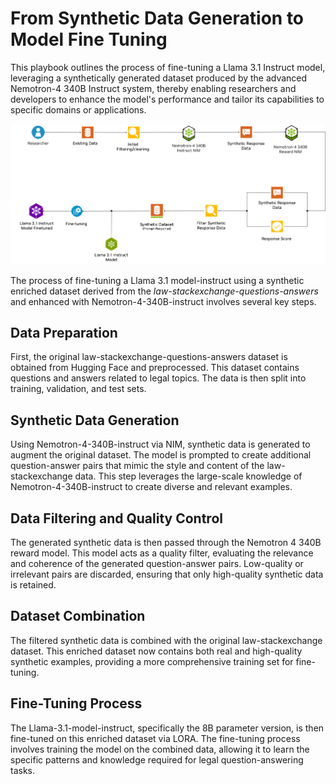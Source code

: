 # From Synthetic Data Generation to Model Fine Tuning

This playbook outlines the process of fine-tuning a Llama 3.1 Instruct model, leveraging a synthetically generated dataset produced by the advanced Nemotron-4 340B Instruct system, thereby enabling researchers and developers to enhance the model's performance and tailor its capabilities to specific domains or applications.

![image](sdg.png)


The process of fine-tuning a Llama 3.1 model-instruct using a synthetic enriched dataset derived from the *law-stackexchange-questions-answers* and enhanced with Nemotron-4-340B-instruct involves several key steps.

## Data Preparation

First, the original law-stackexchange-questions-answers dataset is obtained from Hugging Face and preprocessed. This dataset contains questions and answers related to legal topics. The data is then split into training, validation, and test sets.

## Synthetic Data Generation
Using Nemotron-4-340B-instruct via NIM, synthetic data is generated to augment the original dataset. The model is prompted to create additional question-answer pairs that mimic the style and content of the law-stackexchange data. This step leverages the large-scale knowledge of Nemotron-4-340B-instruct to create diverse and relevant examples.

## Data Filtering and Quality Control

The generated synthetic data is then passed through the Nemotron 4 340B reward model. This model acts as a quality filter, evaluating the relevance and coherence of the generated question-answer pairs. Low-quality or irrelevant pairs are discarded, ensuring that only high-quality synthetic data is retained.

## Dataset Combination
The filtered synthetic data is combined with the original law-stackexchange dataset. This enriched dataset now contains both real and high-quality synthetic examples, providing a more comprehensive training set for fine-tuning.

## Fine-Tuning Process
The Llama-3.1-model-instruct, specifically the 8B parameter version, is then fine-tuned on this enriched dataset via LORA. The fine-tuning process involves training the model on the combined data, allowing it to learn the specific patterns and knowledge required for legal question-answering tasks.
